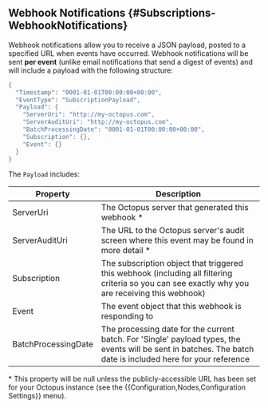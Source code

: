## Webhook Notifications {#Subscriptions-WebhookNotifications}

Webhook notifications allow you to receive a JSON payload, posted to a specified URL when events have occurred. Webhook notifications will be sent **per event** (unlike email notifications that send a digest of events) and will include a payload with the following structure:

```powershell
{
  "Timestamp": "0001-01-01T00:00:00+00:00",
  "EventType": "SubscriptionPayload",
  "Payload": {
    "ServerUri": "http://my-octopus.com",
    "ServerAuditUri": "http://my-octopus.com",
    "BatchProcessingDate": "0001-01-01T00:00:00+00:00",
    "Subscription": {},
    "Event": {}
  }
}
```

The `Payload` includes:

| Property         | Description |
| ---------------- | ----------- |
| ServerUri                | The Octopus server that generated this webhook \* |
| ServerAuditUri           | The URL to the Octopus server's audit screen where this event may be found in more detail \* |
| Subscription             | The subscription object that triggered this webhook (including all filtering criteria so you can see exactly why you are receiving this webhook) |
| Event                    | The event object that this webhook is responding to |
| BatchProcessingDate      | The processing date for the current batch. For 'Single' payload types, the events will be sent in batches. The batch date is included here for your reference |

\* This property will be null unless the publicly-accessible URL has been set for your Octopus instance (see the {{Configuration,Nodes,Configuration Settings}} menu).
